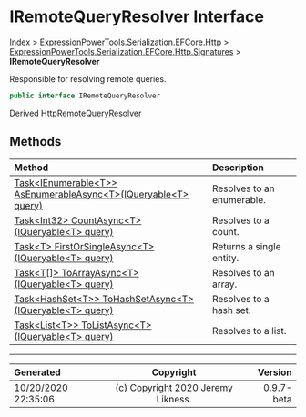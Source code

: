 ﻿# IRemoteQueryResolver Interface

[Index](../index.md) > [ExpressionPowerTools.Serialization.EFCore.Http](ExpressionPowerTools.Serialization.EFCore.Http.a.md) > [ExpressionPowerTools.Serialization.EFCore.Http.Signatures](ExpressionPowerTools.Serialization.EFCore.Http.Signatures.n.md) > **IRemoteQueryResolver**

Responsible for resolving remote queries.

```csharp
public interface IRemoteQueryResolver
```

Derived  [HttpRemoteQueryResolver](ExpressionPowerTools.Serialization.EFCore.Http.Transport.HttpRemoteQueryResolver.cs.md) 

## Methods

| Method | Description |
| :-- | :-- |
| [Task&lt;IEnumerable&lt;T>> AsEnumerableAsync&lt;T>(IQueryable&lt;T> query)](ExpressionPowerTools.Serialization.EFCore.Http.Signatures.IRemoteQueryResolver.AsEnumerableAsync.m.md) | Resolves to an enumerable. |
| [Task&lt;Int32> CountAsync&lt;T>(IQueryable&lt;T> query)](ExpressionPowerTools.Serialization.EFCore.Http.Signatures.IRemoteQueryResolver.CountAsync.m.md) | Resolves to a count. |
| [Task&lt;T> FirstOrSingleAsync&lt;T>(IQueryable&lt;T> query)](ExpressionPowerTools.Serialization.EFCore.Http.Signatures.IRemoteQueryResolver.FirstOrSingleAsync.m.md) | Returns a single entity. |
| [Task&lt;T[]> ToArrayAsync&lt;T>(IQueryable&lt;T> query)](ExpressionPowerTools.Serialization.EFCore.Http.Signatures.IRemoteQueryResolver.ToArrayAsync.m.md) | Resolves to an array. |
| [Task&lt;HashSet&lt;T>> ToHashSetAsync&lt;T>(IQueryable&lt;T> query)](ExpressionPowerTools.Serialization.EFCore.Http.Signatures.IRemoteQueryResolver.ToHashSetAsync.m.md) | Resolves to a hash set. |
| [Task&lt;List&lt;T>> ToListAsync&lt;T>(IQueryable&lt;T> query)](ExpressionPowerTools.Serialization.EFCore.Http.Signatures.IRemoteQueryResolver.ToListAsync.m.md) | Resolves to a list. |

---

| Generated | Copyright | Version |
| :-- | :-: | --: |
| 10/20/2020 22:35:06 | (c) Copyright 2020 Jeremy Likness. | 0.9.7-beta |
